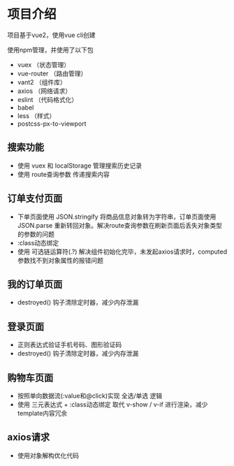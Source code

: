# 项目介绍
项目基于vue2，使用vue cli创建

使用npm管理，并使用了以下包

* vuex （状态管理）
* vue-router （路由管理）
* vant2 （组件库）
* axios （网络请求）
* eslint （代码格式化）
* babel
* less （样式）
* postcss-px-to-viewport

## 搜索功能
* 使用 vuex 和 localStorage 管理搜索历史记录
* 使用 route查询参数 传递搜索内容

## 订单支付页面
* 下单页面使用 JSON.stringify 将商品信息对象转为字符串，订单页面使用 JSON.parse 重新转回对象。解决route查询参数在刷新页面后丢失对象类型的参数的问题
* :class动态绑定
* 使用 可选链运算符(.?) 解决组件初始化完毕，未发起axios请求时，computed参数找不到对象属性的报错问题

## 我的订单页面
* destroyed() 钩子清除定时器，减少内存泄漏

## 登录页面
* 正则表达式验证手机号码、图形验证码
* destroyed() 钩子清除定时器，减少内存泄漏

## 购物车页面
* 按照单向数据流(:value和@click)实现 全选/单选 逻辑
* 使用 三元表达式 + :class动态绑定 取代 v-show / v-if 进行渲染，减少template内容冗余

## axios请求
* 使用对象解构优化代码
